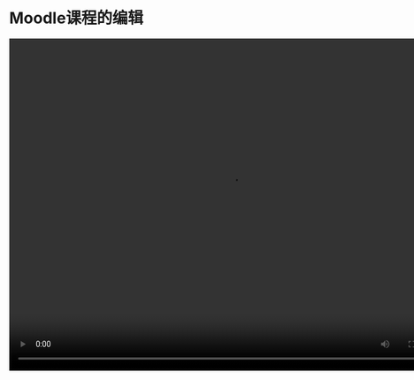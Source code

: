 # Moodle课程的编辑

<video src="https://www.woteach.cn/pluginfile.php/943/mod_resource/content/1/4.1%20Moodle%E8%AF%BE%E7%A8%8B%E7%BC%96%E8%BE%91.mp4" width="800px" height="600px" controls="controls"></video>